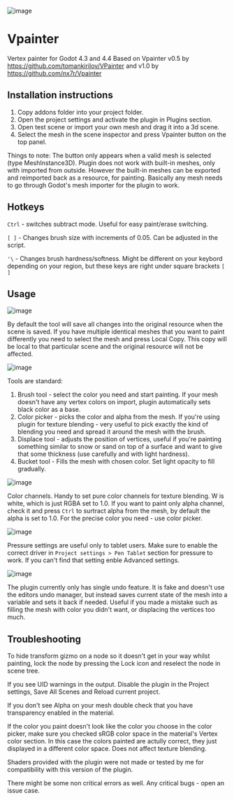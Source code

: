 ![image](https://github.com/user-attachments/assets/9c588249-d982-4a47-9168-664873a481f9)

# Vpainter
Vertex painter for Godot 4.3 and 4.4
Based on Vpainter v0.5 by https://github.com/tomankirilov/VPainter
and v1.0 by https://github.com/nx7r/Vpainter

## Installation instructions
1. Copy addons folder into your project folder.
2. Open the project settings and activate the plugin in Plugins section.
3. Open test scene or import your own mesh and drag it into a 3d scene.
4. Select the mesh in the scene inspector and press Vpainter button on the top panel.

Things to note:
The button only appears when a valid mesh is selected (type MeshInstance3D).
Plugin does not work with built-in meshes, only with imported from outside. However the built-in meshes can be exported and reimported back as a resource, for painting. Basically any mesh needs to go through Godot's mesh importer for the plugin to work.

## Hotkeys
`Ctrl` - switches subtract mode. Useful for easy paint/erase switching.

`[ ]` - Changes brush size with increments of 0.05. Can be adjusted in the script.

`'\` - Changes brush hardness/softness. Might be different on your keybord depending on your region, but these keys are right under square brackets `[ ]`


## Usage
![image](https://github.com/user-attachments/assets/929d4f3d-52b2-4c4d-a849-ea56cad85463)

By default the tool will save all changes into the original resource when the scene is saved. If you have multiple identical meshes that you want to paint differently you need to select the mesh and press Local Copy. This copy will be local to that particular scene and the original resource will not be affected.


![image](https://github.com/user-attachments/assets/7a2391d9-ea87-4374-a1e5-602ba8e0c28c)

Tools are standard: 
1. Brush tool - select the color you need and start painting. If your mesh doesn't have any vertex colors on import, plugin automatically sets black color as a base.
2. Color picker - picks the color and alpha from the mesh. If you're using plugin for texture blending - very useful to pick exactly the kind of blending you need and spread it around the mesh with the brush.
3. Displace tool - adjusts the position of vertices, useful if you're painting something similar to snow or sand on top of a surface and want to give that some thickness (use carefully and with light hardness).
4. Bucket tool - Fills the mesh with chosen color. Set light opacity to fill gradually.


![image](https://github.com/user-attachments/assets/6f1805f4-6a64-4338-bbe9-44edf1d380de)

Color channels. Handy to set pure color channels for texture blending. W is white, which is just RGBA set to 1.0. If you want to paint only alpha channel, check it and press `Ctrl` to surtract alpha from the mesh, by default the alpha is set to 1.0. For the precise color you need - use color picker.


![image](https://github.com/user-attachments/assets/e5c59c0b-a387-41f8-ac68-ee9979e971a9)

Pressure settings are useful only to tablet users. Make sure to enable the correct driver in `Project settings > Pen Tablet` section for pressure to work. If you can't find that setting enble Advanced settings.


![image](https://github.com/user-attachments/assets/8b93f701-78c2-4ad2-8657-b14593a7faf7)

The plugin currently only has single undo feature. It is fake and doesn't use the editors undo manager, but instead saves current state of the mesh into a variable and sets it back if needed. Useful if you made a mistake such as filling the mesh with color you didn't want, or displacing the vertices too much.

## Troubleshooting
To hide transform gizmo on a node so it doesn't get in your way whilst painting, lock the node by pressing the Lock icon and reselect the node in scene tree.

If you see UID warnings in the output. Disable the plugin in the Project settings, Save All Scenes and Reload current project. 

If you don't see Alpha on your mesh double check that you have transparency enabled in the material.

If the color you paint doesn't look like the color you choose in the color picker, make sure you checked sRGB color space in the material's Vertex color section. In this case the colors painted are actully correct, they just displayed in a different color space. Does not affect texture blending.

Shaders provided with the plugin were not made or tested by me for compatibility with this version of the plugin.

There might be some non critical errors as well. Any critical bugs - open an issue case.
